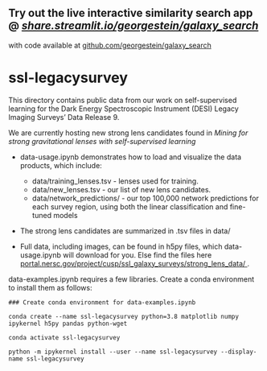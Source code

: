## Try out the live interactive similarity search app @  ***[share.streamlit.io/georgestein/galaxy_search](https://share.streamlit.io/georgestein/galaxy_search)***
with code available at [github.com/georgestein/galaxy_search](https://github.com/georgestein/galaxy_search)


# ssl-legacysurvey
This directory contains public data from our work on self-supervised learning for the Dark Energy Spectroscopic Instrument (DESI) Legacy Imaging Surveys’ Data Release 9.

We are currently hosting new strong lens candidates found in *Mining for strong gravitational lenses with self-supervised learning* 


- data-usage.ipynb demonstrates how to load and visualize the data products, which include:
	- data/training_lenses.tsv - lenses used for training. 
	- data/new_lenses.tsv - our list of new lens candidates. 
	- data/network_predictions/ - our top 100,000 network predictions for each survey region, using both the linear classification and fine-tuned models


- The strong lens candidates are summarized in .tsv files in data/

- Full data, including images, can be found in h5py files, which data-usage.ipynb will download for you. Else find the files here [portal.nersc.gov/project/cusp/ssl\_galaxy\_surveys/strong\_lens\_data/
](https://portal.nersc.gov/project/cusp/ssl_galaxy_surveys/strong_lens_data/).

data-examples.ipynb requires a few libraries. Create a conda environment to install them as follows:

```
### Create conda environment for data-examples.ipynb

conda create --name ssl-legacysurvey python=3.8 matplotlib numpy ipykernel h5py pandas python-wget

conda activate ssl-legacysurvey

python -m ipykernel install --user --name ssl-legacysurvey --display-name ssl-legacysurvey
```


